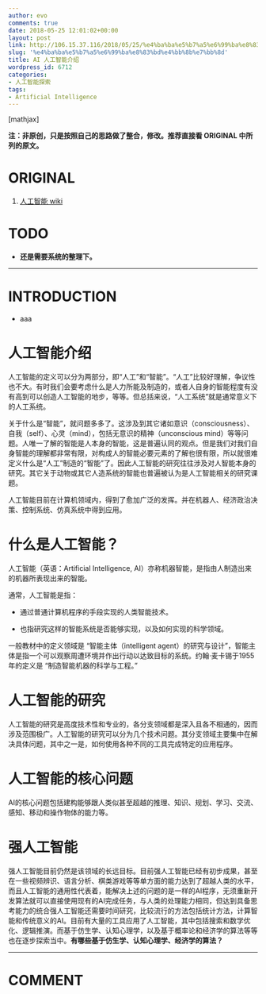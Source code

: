 ```yaml
---
author: evo
comments: true
date: 2018-05-25 12:01:02+00:00
layout: post
link: http://106.15.37.116/2018/05/25/%e4%ba%ba%e5%b7%a5%e6%99%ba%e8%83%bd%e4%bb%8b%e7%bb%8d/
slug: '%e4%ba%ba%e5%b7%a5%e6%99%ba%e8%83%bd%e4%bb%8b%e7%bb%8d'
title: AI 人工智能介绍
wordpress_id: 6712
categories:
- 人工智能探索
tags:
- Artificial Intelligence
---
```


<!-- more -->

[mathjax]

**注：非原创，只是按照自己的思路做了整合，修改。推荐直接看 ORIGINAL 中所列的原文。**


# ORIGINAL





 	
  1. [人工智能 wiki](https://zh.wikipedia.org/wiki/%E4%BA%BA%E5%B7%A5%E6%99%BA%E8%83%BD#%E6%BC%94%E7%BB%8E%E3%80%81%E6%8E%A8%E7%90%86%E5%92%8C%E8%A7%A3%E5%86%B3%E9%97%AE%E9%A2%98)




# TODO





 	
  * **还是需要系统的整理下。**





* * *





# INTRODUCTION





 	
  * aaa




# 人工智能介绍


人工智能的定义可以分为两部分，即“人工”和“智能”。“人工”比较好理解，争议性也不大。有时我们会要考虑什么是人力所能及制造的，或者人自身的智能程度有没有高到可以创造人工智能的地步，等等。但总括来说，“人工系统”就是通常意义下的人工系统。

关于什么是“智能”，就问题多多了。这涉及到其它诸如意识（consciousness）、自我（self）、心灵（mind），包括无意识的精神（unconscious mind）等等问题。人唯一了解的智能是人本身的智能，这是普遍认同的观点。但是我们对我们自身智能的理解都非常有限，对构成人的智能必要元素的了解也很有限，所以就很难定义什么是“人工”制造的“智能”了。因此人工智能的研究往往涉及对人智能本身的研究。其它关于动物或其它人造系统的智能也普遍被认为是人工智能相关的研究课题。

人工智能目前在计算机领域内，得到了愈加广泛的发挥。并在机器人、经济政治决策、控制系统、仿真系统中得到应用。


# 什么是人工智能？


人工智能（英语：Artificial Intelligence, AI）亦称机器智能，是指由人制造出来的机器所表现出来的智能。

通常，人工智能是指：



 	
  * 通过普通计算机程序的手段实现的人类智能技术。

 	
  * 也指研究这样的智能系统是否能够实现，以及如何实现的科学领域。


一般教材中的定义领域是 “智能主体（intelligent agent）的研究与设计”，智能主体是指一个可以观察周遭环境并作出行动以达致目标的系统。约翰·麦卡锡于1955年的定义是 “制造智能机器的科学与工程。”


# 人工智能的研究


人工智能的研究是高度技术性和专业的，各分支领域都是深入且各不相通的，因而涉及范围极广。人工智能的研究可以分为几个技术问题。其分支领域主要集中在解决具体问题，其中之一是，如何使用各种不同的工具完成特定的应用程序。


# 人工智能的核心问题


AI的核心问题包括建构能够跟人类似甚至超越的推理、知识、规划、学习、交流、感知、移动和操作物体的能力等。


# 强人工智能


强人工智能目前仍然是该领域的长远目标。目前强人工智能已经有初步成果，甚至在一些视频辨识、语言分析、棋类游戏等等单方面的能力达到了超越人类的水平，而且人工智能的通用性代表着，能解决上述的问题的是一样的AI程序，无须重新开发算法就可以直接使用现有的AI完成任务，与人类的处理能力相同，但达到具备思考能力的统合强人工智能还需要时间研究，比较流行的方法包括统计方法，计算智能和传统意义的AI。目前有大量的工具应用了人工智能，其中包括搜索和数学优化、逻辑推演。而基于仿生学、认知心理学，以及基于概率论和经济学的算法等等也在逐步探索当中。**有哪些基于仿生学、认知心理学、经济学的算法？**





















* * *





# COMMENT



